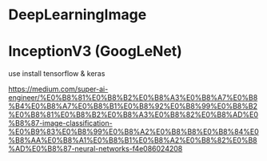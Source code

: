 # DeepLearningImage

# InceptionV3 (GoogLeNet)
use install tensorflow & keras

https://medium.com/super-ai-engineer/%E0%B8%81%E0%B8%B2%E0%B8%A3%E0%B8%A7%E0%B8%B4%E0%B8%A7%E0%B8%B1%E0%B8%92%E0%B8%99%E0%B8%B2%E0%B8%81%E0%B8%B2%E0%B8%A3%E0%B8%82%E0%B8%AD%E0%B8%87-image-classification-%E0%B9%83%E0%B8%99%E0%B8%A2%E0%B8%B8%E0%B8%84%E0%B8%AA%E0%B8%A1%E0%B8%B1%E0%B8%A2%E0%B8%82%E0%B8%AD%E0%B8%87-neural-networks-f4e086024208
